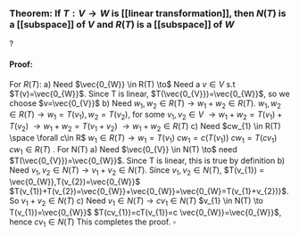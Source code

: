 ### Theorem: If $T:V \to W$ is [[linear transformation]], then $N(T)$ is a [[subspace]] of $V$ and $R(T)$ is a [[subspace]] of $W$
?
#### Proof:
For $R(T)$:
a) Need $\vec{0_{W}} \in R(T) \to$ Need a $v \in  V$ s.t $T(v)=\vec{0_{W}}$. Since T is linear, $T(\vec{0_{V}})=\vec{0_{W}}$, so we choose $v=\vec{0_{V}}$
b) Need $w_{1},w_{2} \in R(T) \to w_{1}+w_{2} \in R(T)$.
$w_{1},w_{2}\in R(T) \to w_{1}=T(v_{1}),w_{2}=T(v_{2})$, for some $v_{1},v_{2} \in V$
$\to w_{1}+w_{2} = T(v_{1})+T(v_{2})$
$\to w_{1}+w_{2} = T(v_{1}+v_{2})$
$\to w_{1}+w_{2} \in R(T)$
c) Need $cw_{1} \in R(T) \space \forall c\in R$
$w_{1} \in R(T) \to w_{1}=T(v_{1})$
$cw_{1}=c(T(v_{1}))$
$cw_{1}=T(cv_{1})$
$cw_{1} \in R(T)$
.
For N(T)
a) Need $\vec{0_{V}} \in N(T) \to$ need $T(\vec{0_{V}})=\vec{0_{W}}$. Since T is linear, this is true by definition
b) Need $v_{1},v_{2} \in N(T) \to v_{1}+v_{2} \in N(T)$. Since $v_{1},v_{2} \in N(T)$, $T(v_{1}) = \vec{0_{W}},T(v_{2})=\vec{0_{W}}$
$T(v_{1})+T(v_{2})=\vec{0_{W}}+\vec{0_{W}}=\vec{0_{W}=T(v_{1}+v_{2})}$. So $v_{1}+v_{2} \in N(T)$
c) Need $v_{1} \in N(T) \to cv_{1} \in N(T)$
$v_{1} \in N(T) \to T(v_{1})=\vec{0_{W}}$
$T(cv_{1})=cT(v_{1})=c \vec{0_{W}}=\vec{0_{W}}$, hence $cv_{1} \in N(T)$
This completes the proof. $\square$
<!--SR:!2025-08-31,16,290-->
